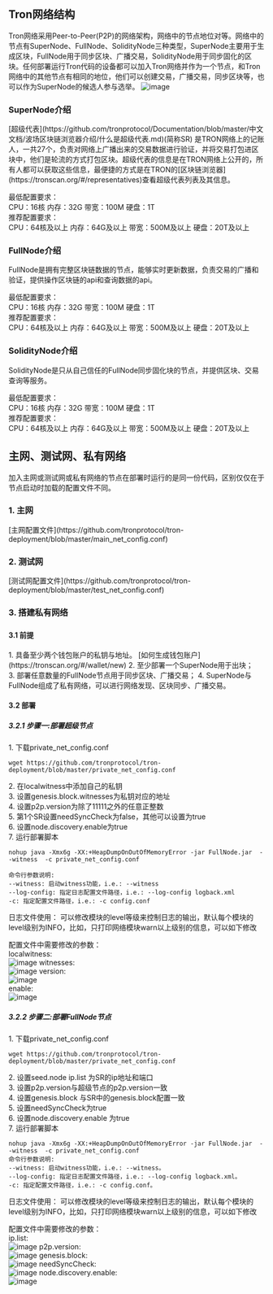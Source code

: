 ## Tron网络结构 
Tron网络采用Peer-to-Peer(P2P)的网络架构，网络中的节点地位对等。网络中的节点有SuperNode、FullNode、SolidityNode三种类型，SuperNode主要用于生成区块，FullNode用于同步区块、广播交易，SolidityNode用于同步固化的区块。任何部署运行Tron代码的设备都可以加入Tron网络并作为一个节点，和Tron网络中的其他节点有相同的地位，他们可以创建交易，广播交易，同步区块等，也可以作为SuperNode的候选人参与选举。
![image](https://raw.githubusercontent.com/tronprotocol/documentation-EN/master/imags/network.png)

<h3> SuperNode介绍 </h3>
[超级代表](https://github.com/tronprotocol/Documentation/blob/master/中文文档/波场区块链浏览器介绍/什么是超级代表.md)(简称SR) 是TRON网络上的记账人，一共27个，负责对网络上广播出来的交易数据进行验证，并将交易打包进区块中，他们是轮流的方式打包区块。超级代表的信息是在TRON网络上公开的，所有人都可以获取这些信息，最便捷的方式是在TRON的[区块链浏览器](https://tronscan.org/#/representatives)查看超级代表列表及其信息。

最低配置要求：  
CPU：16核 内存：32G 带宽：100M 硬盘：1T  
推荐配置要求：  
CPU：64核及以上 内存：64G及以上 带宽：500M及以上 硬盘：20T及以上  

<h3> FullNode介绍  </h3>
FullNode是拥有完整区块链数据的节点，能够实时更新数据，负责交易的广播和验证，提供操作区块链的api和查询数据的api。

最低配置要求：  
CPU：16核 内存：32G 带宽：100M 硬盘：1T  
推荐配置要求：  
CPU：64核及以上 内存：64G及以上 带宽：500M及以上 硬盘：20T及以上

<h3> SolidityNode介绍 </h3>
SolidityNode是只从自己信任的FullNode同步固化块的节点，并提供区块、交易查询等服务。

最低配置要求：  
CPU：16核 内存：32G 带宽：100M 硬盘：1T   
推荐配置要求：  
CPU：64核及以上 内存：64G及以上 带宽：500M及以上 硬盘：20T及以上

## 主网、测试网、私有网络 
加入主网或测试网或私有网络的节点在部署时运行的是同一份代码，区别仅仅在于节点启动时加载的配置文件不同。

<h3> 1. 主网 </h3>
[主网配置文件](https://github.com/tronprotocol/tron-deployment/blob/master/main_net_config.conf)

<h3> 2. 测试网 </h3>
[测试网配置文件](https://github.com/tronprotocol/tron-deployment/blob/master/test_net_config.conf)

<h3> 3. 搭建私有网络 <h3>

<h4> 3.1 前提 </h4>
1.&nbsp;具备至少两个钱包账户的私钥与地址。 [如何生成钱包账户](https://tronscan.org/#/wallet/new)  
2.&nbsp;至少部署一个SuperNode用于出块；  
3.&nbsp;部署任意数量的FullNode节点用于同步区块、广播交易；  
4.&nbsp;SuperNode与FullNode组成了私有网络，可以进行网络发现、区块同步、广播交易。  

<h4> 3.2 部署 </h4>

<h5> 3.2.1 步骤一:部署超级节点 </h5>
1.&nbsp;下载private_net_config.conf  

```text
wget https://github.com/tronprotocol/tron-deployment/blob/master/private_net_config.conf
```
2.&nbsp;在localwitness中添加自己的私钥  
3.&nbsp;设置genesis.block.witnesses为私钥对应的地址  
4.&nbsp;设置p2p.version为除了11111之外的任意正整数  
5.&nbsp;第1个SR设置needSyncCheck为false，其他可以设置为true  
6.&nbsp;设置node.discovery.enable为true  
7.&nbsp;运行部署脚本  

```text
nohup java -Xmx6g -XX:+HeapDumpOnOutOfMemoryError -jar FullNode.jar  --witness  -c private_net_config.conf

命令行参数说明:
--witness: 启动witness功能，i.e.: --witness
--log-config: 指定日志配置文件路径，i.e.: --log-config logback.xml
-c: 指定配置文件路径，i.e.: -c config.conf
```
日志文件使用：
可以修改模块的level等级来控制日志的输出，默认每个模块的level级别为INFO，比如，只打印网络模块warn以上级别的信息，可以如下修改
<logger name="net" level="WARN"/>

 配置文件中需要修改的参数：  
 localwitness:  
 ![image](https://raw.githubusercontent.com/tronprotocol/documentation-EN/master/imags/localwitness.jpg)
 witnesses:  
 ![image](https://raw.githubusercontent.com/tronprotocol/documentation-EN/master/imags/witness.png) 
 version:  
 ![image](https://raw.githubusercontent.com/tronprotocol/documentation-EN/master/imags/p2p_version.png)  
 enable:  
 ![image](https://raw.githubusercontent.com/tronprotocol/documentation-EN/master/imags/discovery_enable.png)  

<h5> 3.2.2 步骤二:部署FullNode节点    </h5>

1.&nbsp;下载private_net_config.conf   
```text
wget https://github.com/tronprotocol/tron-deployment/blob/master/private_net_config.conf 
```
2.&nbsp;设置seed.node ip.list 为SR的ip地址和端口   
3.&nbsp;设置p2p.version与超级节点的p2p.version一致   
4.&nbsp;设置genesis.block 与SR中的genesis.block配置一致   
5.&nbsp;设置needSyncCheck为true    
6.&nbsp;设置node.discovery.enable 为true    
7.&nbsp;运行部署脚本   

```text
nohup java -Xmx6g -XX:+HeapDumpOnOutOfMemoryError -jar FullNode.jar  --witness  -c private_net_config.conf
命令行参数说明:
--witness: 启动witness功能，i.e.: --witness。
--log-config: 指定日志配置文件路径，i.e.: --log-config logback.xml。
-c: 指定配置文件路径，i.e.: -c config.conf。
```
日志文件使用：
可以修改模块的level等级来控制日志的输出，默认每个模块的level级别为INFO，比如，只打印网络模块warn以上级别的信息，可以如下修改
<logger name="net" level="WARN"/>

 配置文件中需要修改的参数：  
 ip.list:  
 ![image](https://raw.githubusercontent.com/tronprotocol/documentation-EN/master/imags/ip_list.png)
 p2p.version:  
 ![image](https://raw.githubusercontent.com/tronprotocol/documentation-EN/master/imags/p2p_version.png)
 genesis.block:  
 ![image](https://raw.githubusercontent.com/tronprotocol/documentation-EN/master/imags/genesis_block.png)
 needSyncCheck:  
 ![image](https://raw.githubusercontent.com/tronprotocol/documentation-EN/master/imags/need_sync_check.png)
 node.discovery.enable:  
 ![image](https://raw.githubusercontent.com/tronprotocol/documentation-EN/master/imags/discovery_enable.png)



